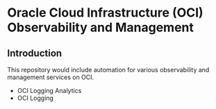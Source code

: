 # Oracle Cloud Infrastructure (OCI) Observability and Management

## Introduction

This repository would include automation for various observability and management services on OCI.

* OCI Logging Analytics
* OCI Logging

